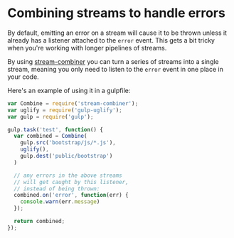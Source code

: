 # Combining streams to handle errors

By default, emitting an error on a stream will cause it to be thrown
unless it already has a listener attached to the `error` event. This
gets a bit tricky when you're working with longer pipelines of streams.

By using [stream-combiner](https://github.com/dominictarr/stream-combiner) you can turn a series of streams into a single stream, meaning you
only need to listen to the `error` event in one place in your code.

Here's an example of using it in a gulpfile:

``` javascript
var Combine = require('stream-combiner');
var uglify = require('gulp-uglify');
var gulp = require('gulp');

gulp.task('test', function() {
  var combined = Combine(
    gulp.src('bootstrap/js/*.js'),
    uglify(),
    gulp.dest('public/bootstrap')
  )

  // any errors in the above streams
  // will get caught by this listener,
  // instead of being thrown:
  combined.on('error', function(err) {
    console.warn(err.message)
  });

  return combined;
});
```
